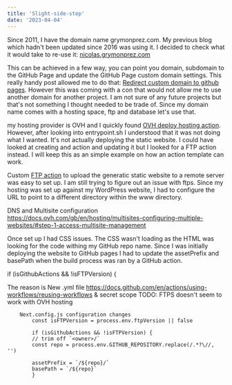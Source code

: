 ```yaml
---
title: 'Slight-side-step'
date: '2023-04-04'
---
```


Since 2011, I have the domain name grymonprez.com. My previous blog which hadn't been updated since 2016 was using it. I decided to check what it would take to re-use it: [nicolas.grymonprez.com](nicolas.grymonprez.com)

This can be achieved in a few way, you can point you domain, subdomain to the GitHub Page and update the GitHub Page custom domain settings. This really handy post allowed me to do that: [Redirect custom domain to github pages](https://da-sha1.me/configuration/2019/03/03/redirect-custom-domain-to-github-pages.html).
However this was coming with a con that would not allow me to use another domain for another project. I am not sure of any future projects but that's not something I thought needed to be trade of. Since my domain name comes with a hosting space, ftp and database let's use that.

my hosting provider is OVH and I quickly found
[OVH deploy hosting action](https://github.com/pitscher/ovh-deploy-hosting-action). However, after looking into entrypoint.sh I understood that it was not doing what I wanted. It's not actually deploying the static website. I could have looked at creating and action and updating it but I looked for a FTP action instead. I will keep this as an simple example on how an action template can work.

Custom [FTP action](https://github.com/marketplace/actions/ftp-deploy) to upload the generatic static website to a remote server was easy to set up. I am still trying to figure out an issue with ftps.
Since my hosting was set up against my WordPress website, I had to configure the URL to point to a different directory within the www directory. 

DNS and Multisite configuration https://docs.ovh.com/gb/en/hosting/multisites-configuring-multiple-websites/#step-1-access-multisite-management 

Once set up I had CSS issues. The CSS wasn't loading as the HTML was looking for the code withing my GitHub repo name. Since I was initially deploying the website to GitHub pages I had to update the assetPrefix and basePath when the build process was ran by a GitHub action. 


if (isGithubActions && !isFTPVersion) {

 The reason is 
        New .yml file
                https://docs.github.com/en/actions/using-workflows/reusing-workflows & secret scope
                TODO: FTPS doesn't seem to work with OVH hosting

        Next.config.js configuration changes
            const isFTPVersion = process.env.ftpVersion || false

            if (isGithubActions && !isFTPVersion) {
            // trim off `<owner>/`
            const repo = process.env.GITHUB_REPOSITORY.replace(/.*?\//, '')

            assetPrefix = `/${repo}/`
            basePath = `/${repo}`
            }


